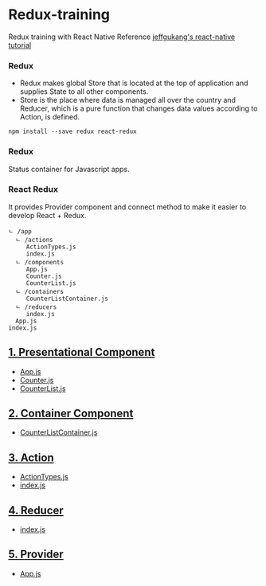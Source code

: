 # Redux-training
Redux training with React Native
Reference [jeffgukang's react-native tutorial](https://jeffgukang.github.io/react-native-tutorial/docs/state-tutorial/redux-tutorial/index-kr.html)

### Redux
- Redux makes global Store that is located at the top of application and supplies State to all other components.
- Store is the place where data is managed all over the country and Reducer, which is a pure function that changes data values according to Action, is defined.

```
npm install --save redux react-redux
```
### Redux
Status container for Javascript apps.

### React Redux
It provides Provider component and connect method to make it easier to develop React + Redux.

```
ㄴ /app
  ㄴ /actions
     ActionTypes.js
     index.js
  ㄴ /components
     App.js 
     Counter.js
     CounterList.js
  ㄴ /containers
     CounterListContainer.js
  ㄴ /reducers
     index.js
  App.js
index.js
````

<h2><a href="https://github.com/yanggak12/Redux-training/tree/main/app/components">1. Presentational Component</a></h2>
<ul>
  <li><a href="https://github.com/yanggak12/Redux-training/blob/main/app/components/App.js">App.js</a></li><li><a href="https://github.com/yanggak12/Redux-training/blob/main/app/components/Counter.js">Counter.js</a></li><li><a href="https://github.com/yanggak12/Redux-training/blob/main/app/components/CounterList.js">CounterList.js</a></li>
</ul>

<h2><a href="https://github.com/yanggak12/Redux-training/tree/main/app/containers">2. Container Component</a></h2>
<ul>
  <li><a href="https://github.com/yanggak12/Redux-training/blob/main/app/containers/CounterListContainer.js">CounterListContainer.js</a></li>
</ul>

<h2><a href="https://github.com/yanggak12/Redux-training/tree/main/app/actions">3. Action</a></h2>
<ul>
  <li><a href="https://github.com/yanggak12/Redux-training/blob/main/app/actions/ActionTypes.js">ActionTypes.js</a></li>
  <li><a href="https://github.com/yanggak12/Redux-training/blob/main/app/actions/index.js">index.js</a></li>
</ul>

<h2><a href="https://github.com/yanggak12/Redux-training/tree/main/app/actions">4. Reducer</a></h2>
<ul>
  <li><a href="https://github.com/yanggak12/Redux-training/blob/main/app/reducers/index.js">index.js</a></li>
</ul>

<h2><a href="https://github.com/yanggak12/Redux-training/blob/main/app">5. Provider</a></h2>
<ul>
  <li><a href="https://github.com/yanggak12/Redux-training/blob/main/app/App.js">App.js</a></li>
</ul>

